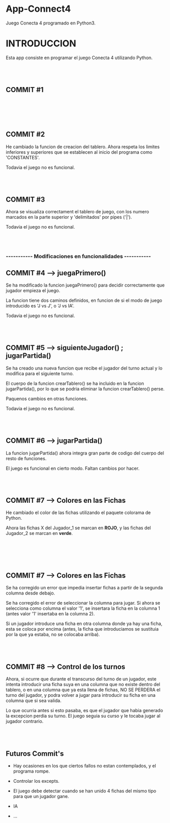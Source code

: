 # App-Connect4
Juego Conecta 4 programado en Python3.

<h1> INTRODUCCION </h1>
Esta app consiste en programar el juego Conecta 4 utilizando Python.
<br>
<br>
<br>
<br>

<h2> COMMIT #1 </h2>

<br>
<br>
<br>
<br>
<h2> COMMIT #2 </h2>
He cambiado la funcion de creacion del tablero. Ahora respeta los limites inferiores y superiores que se establecen al inicio del programa como 'CONSTANTES'.

Todavia el juego no es funcional.
<br>
<br>
<br>
<br>
<h2> COMMIT #3 </h2>
Ahora se visualiza correctament el tablero de juego, con los numero marcados en la parte superior y 'delimitados' por pipes ('|').

Todavia el juego no es funcional.
<br>
<br>
<br>
<br>



<h3> ----------- Modificaciones en funcionalidades ----------- </h3>

<h2> COMMIT #4 --> juegaPrimero() </h2>
Se ha modificado la funcion juegaPrimero() para decidir correctamente que jugador empieza el juego.

La funcion tiene dos caminos definidos, en funcion de si el modo de juego introducido es 'J vs J', o 'J vs IA'.


Todavia el juego no es funcional.
<br>
<br>
<br>
<br>

<h2> COMMIT #5 --> siguienteJugador() ; jugarPartida() </h2>
Se ha creado una nueva funcion que recibe el jugador del turno actual y lo modifica para el siguiente turno.

El cuerpo de la funcion crearTablero() se ha incluido en la funcion jugarPartida(), por lo que se podria eliminar la funcion crearTablero() perse.

Paquenos cambios en otras funciones.


Todavia el juego no es funcional.
<br>
<br>
<br>
<br>


<h2> COMMIT #6 --> jugarPartida() </h2>
La funcion jugarPartida() ahora integra gran parte de codigo del cuerpo del resto de funciones.

El juego es funcional en cierto modo. Faltan cambios por hacer.
<br>
<br>
<br>
<br>

<h2> COMMIT #7 --> Colores en las Fichas </h2>
He cambiado el color de las fichas utilizando el paquete colorama de Python.

Ahora las fichas X del Jugador_1 se marcan en **ROJO**, y las fichas del Jugador_2 se marcan en **verde**.



<br>
<br>
<br>
<br>

<h2> COMMIT #7 --> Colores en las Fichas </h2>
Se ha corregido un error que impedia insertar fichas a partir de la segunda columna desde debajo.

Se ha corregido el error de seleccionar la columna para jugar. 
Si ahora se selecciona como columna el valor '1', se insertara la ficha en la columna 1 (antes valor '1' insertaba en la columna 2).

Si un jugador introduce una ficha en otra columna donde ya hay una ficha, esta se coloca por encima (antes, la ficha que introduciamos se sustituia por la que ya estaba, no se colocaba arriba).
<br>
<br>
<br>
<br>

<h2> COMMIT #8 --> Control de los turnos </h2>
Ahora, si ocurre que durante el transcurso del turno de un jugador, este intenta introducir una ficha suya en una columna que no existe dentro del tablero, o en una columna que ya esta llena de fichas, NO SE PERDERA el turno del jugador, y podra volver a jugar para introducir su ficha en una columna que si sea valida.

Lo que ocurria antes si esto pasaba, es que el jugador que habia generado la excepcion perdia su turno. El juego seguia su curso y le tocaba jugar al jugador contrario.
<br>
<br>
<br>
<br>

<h2> Futuros Commit's </h2>

  - Hay ocasiones en los que ciertos fallos no estan contemplados, y el programa rompe.
  
  - Controlar los excepts.
  
  - El juego debe detectar cuando se han unido 4 fichas del mismo tipo para que un jugador gane.
  
  - IA
  
  - ...


